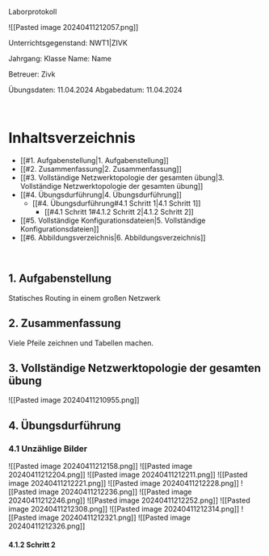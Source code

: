 Laborprotokoll

![[Pasted image 20240411212057.png]]

Unterrichtsgegenstand: NWT1|ZIVK

Jahrgang:              Klasse
Name:                  Name

Betreuer:              Zivk

Übungsdaten:           11.04.2024
Abgabedatum:           11.04.2024

<div style="page-break-after: always; visibility: hidden"> \pagebreak </div>

# Inhaltsverzeichnis

- [[#1. Aufgabenstellung|1. Aufgabenstellung]]
- [[#2. Zusammenfassung|2. Zusammenfassung]]
- [[#3. Vollständige Netzwerktopologie der gesamten übung|3. Vollständige Netzwerktopologie der gesamten übung]]
- [[#4. Übungsdurführung|4. Übungsdurführung]]
	- [[#4. Übungsdurführung#4.1 Schritt 1|4.1 Schritt 1]]
		- [[#4.1 Schritt 1#4.1.2 Schritt 2|4.1.2 Schritt 2]]
- [[#5. Vollständige Konfigurationsdateien|5. Vollständige Konfigurationsdateien]]
- [[#6. Abbildungsverzeichnis|6. Abbildungsverzeichnis]]

<div style="page-break-after: always; visibility: hidden"> \pagebreak 
</div>


## 1. Aufgabenstellung

Statisches Routing in einem großen Netzwerk

## 2. Zusammenfassung

Viele Pfeile zeichnen und Tabellen machen.

## 3. Vollständige Netzwerktopologie der gesamten übung

![[Pasted image 20240411210955.png]]


## 4. Übungsdurführung
### 4.1 Unzählige Bilder 
![[Pasted image 20240411212158.png]]
![[Pasted image 20240411212204.png]]
![[Pasted image 20240411212211.png]]
![[Pasted image 20240411212221.png]]
![[Pasted image 20240411212228.png]]
![[Pasted image 20240411212236.png]]
![[Pasted image 20240411212246.png]]
![[Pasted image 20240411212252.png]]
![[Pasted image 20240411212308.png]]
![[Pasted image 20240411212314.png]]
![[Pasted image 20240411212321.png]]
![[Pasted image 20240411212326.png]]


#### 4.1.2 Schritt 2

